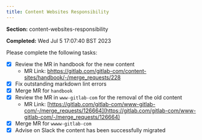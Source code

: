```yaml
---
title: Content Websites Responsibility
---
```


**Section:** content-websites-responsibility

**Completed:** Wed Jul  5 17:07:40 BST 2023

Please complete the following tasks:

- [x] Review the MR in handbook for the new content
  - MR Link: [bhttps://gitlab.com/gitlab-com/content-sites/handbook/-/merge_requests/228](bhttps://gitlab.com/gitlab-com/content-sites/handbook/-/merge_requests/228)
- [x] Fix outstanding markdown lint errors
- [x] Merge MR for `handbook`
- [x] Review the MR in `www-gitlab-com` for the removal of the old content
  - MR Link: [https://gitlab.com/gitlab-com/www-gitlab-com/-/merge_requests/126664](https://gitlab.com/gitlab-com/www-gitlab-com/-/merge_requests/126664)
- [x] Merge MR for `wwww-gitlab-com`
- [x] Advise on Slack the content has been successfully migrated
